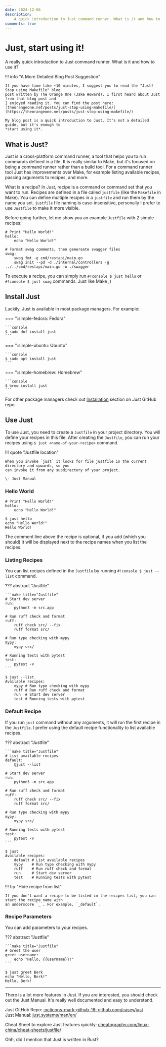```yaml
---
date: 2024-12-06
description:
    A quick introduction to Just command runner. What is it and how to use it?
comments: true
---
```



# Just, start using it!

A really quick introduction to Just command runner. What is it and how to use it?

<!-- more -->

!!! info "A More Detailed Blog Post Suggestion"

    If you have time like ~10 minutes, I suggest you to read the "Just! Stop using Makefile" blog
    post written by The Orange One (Jake Howard). I first heard about Just from that blog post and
    I enjoyed reading it. You can find the post here: [theorangeone.net/posts/just-stop-using-makefile/](https://theorangeone.net/posts/just-stop-using-makefile/)

    My blog post is a quick introduction to Just. It's not a detailed guide, but it's enough to
    *start using it*.

## What is Just?

Just is a cross-platform command runner, a tool that helps you to run commands defined in a file. It
is really similar to Make, but it's focused on being a command runner rather than a build tool. For
a command runner tool Just has improvements over Make, for example listing available recipes,
passing arguments to recipes, and more.

What is a recipe? In Just, recipe is a command or command set that you want to run. Recipes are
defined in a file called `justfile` (like the `Makefile` in Make). You can define multiple recipes
in a `justfile` and run them by the name you set. `justfile` file naming is case-insensitive,
personally I prefer to use `Justfile` to make it more visible.

Before going further, let me show you an example `Justfile` with 2 simple recipes:

```make title="Justfile"
# Print "Hello World!"
hello:
	echo "Hello World!"

# Format swag comments, then genereate swagger files
swag:
    swag fmt -g cmd/restapi/main.go
    swag init --pd -d ./internal/controllers -g ../../cmd/restapi/main.go -o ./swagger
```

To execute a recipe, you can simply run `#!console $ just hello` or `#!console $ just swag`
commands. Just like Make ;)

## Install Just

Luckily, Just is available in most package managers. For example:

=== ":simple-fedora: Fedora"

    ```console
    $ sudo dnf install just
    ```

=== ":simple-ubuntu: Ubuntu"

    ```console
    $ sudo apt install just
    ```

=== ":simple-homebrew: Homebrew"

    ```console
    $ brew install just
    ```

For other package managers check out
[Installation](https://github.com/casey/just?tab=readme-ov-file#installation) section on Just GitHub
repo.

## Use Just

To use Just, you need to create a `Justfile` in your project directory. You will define your recipes
in this file. After creating the `Justfile`, you can run your recipes using `$ just
<name-of-your-recipe>` command.

!!! quote "Justfile location"

    When you invoke `just` it looks for file justfile in the current directory and upwards, so you
    can invoke it from any subdirectory of your project.

    \- Just Manual

### Hello World

```make title="Justfile"
# Print "Hello World!"
hello:
    echo "Hello World!"
```

```console
$ just hello
echo "Hello World!"
Hello World!
```

The comment line above the recipe is optional, if you add (which you should) it will be displayed
next to the recipe names when you list the recipes.

### Listing Recipes

You can list recipes defined in the `Justfile` by running `#!console $ just --list` command.

??? abstract "Justfile"

    ```make title="Justfile"
    # Start dev server
    run:
        python3 -m src.app

    # Run ruff check and format
    ruff:
        ruff check src/ --fix
        ruff format src/

    # Run type checking with mypy
    mypy:
        mypy src/

    # Running tests with pytest
    test:
        pytest -v
    ```

```console
$ just --list
Available recipes:
    mypy # Run type checking with mypy
    ruff # Run ruff check and format
    run  # Start dev server
    test # Running tests with pytest
```

### Default Recipe

If you run `just` command without any arguments, it will run the first recipe in the `Justfile`. I
prefer using the default recipe functionality to list available recipes.

??? abstract "Justfile"

    ```make title="Justfile"
    # List available recipes
    default:
        @just --list

    # Start dev server
    run:
        python3 -m src.app

    # Run ruff check and format
    ruff:
        ruff check src/ --fix
        ruff format src/

    # Run type checking with mypy
    mypy:
        mypy src/

    # Running tests with pytest
    test:
        pytest -v
    ```

```console
$ just
Available recipes:
    default # List available recipes
    mypy    # Run type checking with mypy
    ruff    # Run ruff check and format
    run     # Start dev server
    test    # Running tests with pytest
```

!!! tip "Hide recipe from list"

    If you don't want a recipe to be listed in the recipes list, you can start the recipe name with
    an underscore `_`. For example, `_default`.

### Recipe Parameters

You can add parameters to your recipes.

??? abstract "Justfile"

    ```make title="Justfile"
    # Greet the user
    greet username:
        echo "Hello, {{username}}!"
    ```

```console
$ just greet Berk
echo "Hello, Berk!"
Hello, Berk!
```

---

There is a lot more features in Just. If you are interested, you should check out the Just Manual.
It's really well documented and easy to understand.

Just GitHub Repo: [:octicons-mark-github-16: github.com/casey/just](https://github.com/casey/just) <br>
Just Manual: [just.systems/man/en/](https://just.systems/man/en/)

Cheat Sheet to explore Just features quickly:
  [cheatography.com/linux-china/cheat-sheets/justfile/](https://cheatography.com/linux-china/cheat-sheets/justfile/)

Ohh, did I mention that Just is written in Rust?